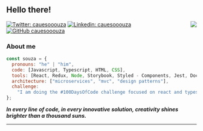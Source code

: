 <h2> Hello there!</h2>
<img align='right' src="https://cauesooouza.sirv.com/Images/_f2a858eb-cb27-4b06-ae39-b255bfe90b15-removebg-preview.png?w=230&format=gif">
<!-- <p><em>CEO and software Enginner at <a href="http://4solucao.com.br">4Solucao</a></br> 
</em></p> -->

[![Twitter: cauesooouza](https://img.shields.io/twitter/follow/cauesooouza?style=social)](https://twitter.com/cauesooouza)
[![Linkedin: cauesooouza](https://img.shields.io/badge/-cauesooouza-blue?style=flat-square&logo=Linkedin&logoColor=white&link=https://www.linkedin.com/in/cauesooouza/)](https://www.linkedin.com/in/cauesooouza/)
[![GitHub cauesooouza](https://img.shields.io/github/followers/cauesooouza?label=follow&style=social)](https://github.com/cauesooouza)

### About me

```javascript
const souza = {
  pronouns: "he" | "him",
  code: [Javascript, Typescript, HTML, CSS],
  tools: [React, Redux, Node, Storybook, Styled - Components, Jest, Docker],
  architecture: ["microservices", "mvc", "design patterns"],
  challenge:
    "I am doing the #100DaysOfCode challenge focused on react and typescript",
};
```

<em><b>In every line of code, in every innovative solution, creativity shines brighter than a thousand suns.</b></em>

---